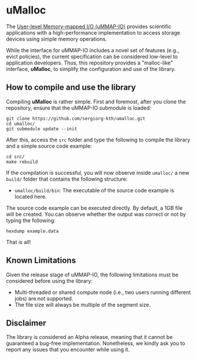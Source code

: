 # uMalloc
The [User-level Memory-mapped I/O (uMMAP-IO)](https://github.com/sergiorg-kth/ummap-io) provides scientific applications with a high-performance implementation to access storage devices using simple memory operations.

While the interface for uMMAP-IO includes a novel set of features (e.g., evict policies), the current specification can be considered low-level to application developers. Thus, this repository provides a "malloc-like" interface, **uMalloc**, to simplify the configuration and use of the library.

## How to compile and use the library
Compiling **uMalloc** is rather simple. First and foremost, after you clone the repository, ensure that the uMMAP-IO submodule is loaded:

```
git clone https://github.com/sergiorg-kth/umalloc.git
cd umalloc/
git submodule update --init
```

After this, access the `src` folder and type the following to compile the library and a simple source code example:

```
cd src/
make rebuild
```

If the compilation is successful, you will now observe inside `umalloc/` a new `build/` folder that contains the following structure:

- `umalloc/build/bin`: The executable of the source code example is located here.

The source code example can be executed directly. By default, a 1GB file will be created. You can observe whether the output was correct or not by typing the following:

```
hexdump example.data

```

That is all!

## Known Limitations
Given the release stage of uMMAP-IO, the following limitations must be considered before using the library:

- Multi-threaded or shared compute node (i.e., two users running different jobs) are not supported.
- The file size will always be multiple of the segment size.

## Disclaimer
The library is considered an Alpha release, meaning that it cannot be guaranteed a bug-free implementation. Nonetheless, we kindly ask you to report any issues that you encounter while using it.
